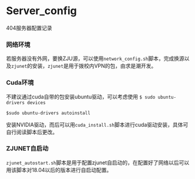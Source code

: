 # Server_config
404服务器配置记录

### 网络环境
若服务器没有外网，要换ZJU源，可以使用`network_config.sh`脚本，完成换源以及`zjunet`的安装，`zjunet`是用于拨校内VPN的包，由求是潮开发。

### Cuda环境
不建议通过cuda自带的包安装ubuntu驱动，可以考虑使用
`$ sudo ubuntu-drivers devices`

`$sudo ubuntu-drivers autoinstall`

安装NVIDIA驱动，而后可以用`cuda_install.sh`脚本进行cuda驱动安装，具体可自行阅读脚本后更改。

### ZJUNET自启动
`zjunet_autostart.sh`脚本是用于配置zjunet自启动的，在配置好了网络以后可以用该脚本对18.04以后的版本进行自启动配置。

